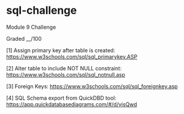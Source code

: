 # sql-challenge
Module 9 Challenge

Graded __/100


[1] Assign primary key after table is created:
	https://www.w3schools.com/sql/sql_primarykey.ASP

[2] Alter table to include NOT NULL constraint:
	https://www.w3schools.com/sql/sql_notnull.asp

[3] Foreign Keys:
	https://www.w3schools.com/sql/sql_foreignkey.asp


[4] SQL Schema export from QuickDBD tool:
	https://app.quickdatabasediagrams.com/#/d/vjsQwd
